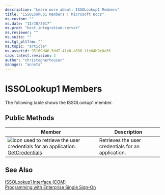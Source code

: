 ```yaml
---
description: "Learn more about: ISSOLookup1 Members"
title: "ISSOLookup1 Members | Microsoft Docs"
ms.custom: ""
ms.date: "11/30/2017"
ms.prod: "host-integration-server"
ms.reviewer: ""
ms.suite: ""
ms.tgt_pltfrm: ""
ms.topic: "article"
ms.assetid: 95169d46-5dd7-41e8-a636-1fb64b9c8a56
caps.latest.revision: 3
author: "christopherhouser"
manager: "anneta"
---
```

# ISSOLookup1 Members
The following table shows the ISSOLookup1 member.  
  
## Public Methods  
  
|Member|Description|  
|------------|-----------------|  
|![Icon used to retrieve the user credentials for an application.](../esso/media/pubmethod.gif "pubmethod") [GetCredentials](../esso/issolookup1-getcredentials-method.md)|Retrieves the user credentials for an application.|  
  
## See Also  
 [ISSOLookup1 Interface (COM)](../esso/issolookup1-interface-com.md)   
 [Programming with Enterprise Single Sign-On](../esso/programming-with-enterprise-single-sign-on.md)
